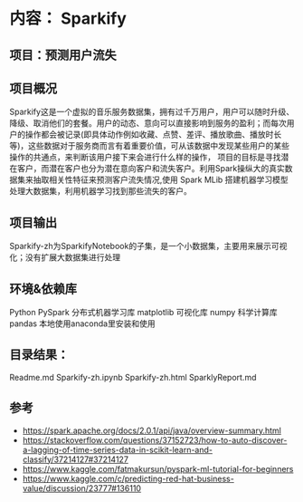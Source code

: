 # 内容： Sparkify
## 项目：预测用户流失

## 项目概况
Sparkify这是一个虚拟的音乐服务数据集，拥有过千万用户，用户可以随时升级、降级、取消他们的套餐。用户的动态、意向可以直接影响到服务的盈利；而每次用户的操作都会被记录(即具体动作例如收藏、点赞、差评、播放歌曲、播放时长等)，这些数据对于服务商而言有着重要价值，可从该数据中发现某些用户的某些操作的共通点，来判断该用户接下来会进行什么样的操作， 项目的目标是寻找潜在客户，而潜在客户也分为潜在意向客户和流失客户。利用Spark操纵大的真实数据集来抽取相关性特征来预测客户流失情况,使用 Spark MLib 搭建机器学习模型处理大数据集，利用机器学习找到那些流失的客户。

## 项目输出
Sparkify-zh为SparkifyNotebook的子集，是一个小数据集，主要用来展示可视化；没有扩展大数据集进行处理

## 环境&依赖库
Python
PySpark 分布式机器学习库
matplotlib 可视化库
numpy 科学计算库
pandas 
本地使用anaconda里安装和使用


## 目录结果：
Readme.md
Sparkify-zh.ipynb
Sparkify-zh.html
SparklyReport.md

## 参考
- https://spark.apache.org/docs/2.0.1/api/java/overview-summary.html
- https://stackoverflow.com/questions/37152723/how-to-auto-discover-a-lagging-of-time-series-data-in-scikit-learn-and-classify/37214127#37214127
- https://www.kaggle.com/fatmakursun/pyspark-ml-tutorial-for-beginners
- https://www.kaggle.com/c/predicting-red-hat-business-value/discussion/23777#136110

